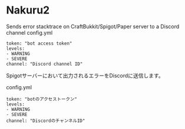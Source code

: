 # Nakuru2
Sends error stacktrace on CraftBukkit/Spigot/Paper server to a Discord channel
config.yml
```
token: "bot access token"
levels:
- WARNING
- SEVERE
channel: "Discord channel ID"
```


Spigotサーバーにおいて出力されるエラーをDiscordに送信します。

config.yml
```
token: "botのアクセストークン"
levels:
- WARNING
- SEVERE
channel: "DiscordのチャンネルID"
```
